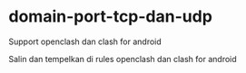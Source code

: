 # domain-port-tcp-dan-udp
Support openclash dan clash for android

Salin dan tempelkan di rules openclash dan clash for android
